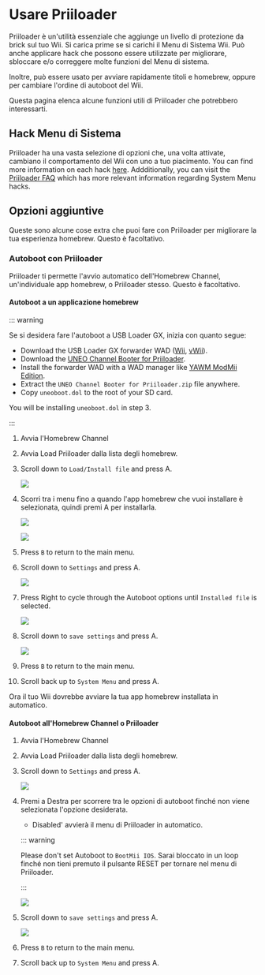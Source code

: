 # Usare Priiloader

Priiloader è un'utilità essenziale che aggiunge un livello di protezione da brick sul tuo Wii. Si carica prime se si carichi il Menu di Sistema Wii. Può anche applicare hack che possono essere utilizzate per migliorare, sbloccare e/o correggere molte funzioni del Menu di sistema.

Inoltre, può essere usato per avviare rapidamente titoli e homebrew, oppure per cambiare l'ordine di autoboot del Wii.

Questa pagina elenca alcune funzioni utili di Priiloader che potrebbero interessarti.

## Hack Menu di Sistema

Priiloader ha una vasta selezione di opzioni che, una volta attivate, cambiano il comportamento del Wii con uno a tuo piacimento. You can find more information on each hack [here](https://dacotaco.github.io/priiloader/docs/HACKS.html#currently-supported-hacks). Addditionally, you can visit the [Priiloader FAQ](https://dacotaco.github.io/priiloader/docs/FAQ.html) which has more relevant information regarding System Menu hacks.

## Opzioni aggiuntive

Queste sono alcune cose extra che puoi fare con Priiloader per migliorare la tua esperienza homebrew. Questo è facoltativo.

### Autoboot con Priiloader

Priiloader ti permette l'avvio automatico dell'Homebrew Channel, un'individuale app homebrew, o Priiloader stesso. Questo è facoltativo.

#### Autoboot a un applicazione homebrew

::: warning

Se si desidera fare l'autoboot a USB Loader GX, inizia con quanto segue:

- Download the USB Loader GX forwarder WAD ([Wii](https://github.com/wiidev/usbloadergx/raw/updates/USBLoaderGX_forwarder%5BUNEO%5D_Wii.wad), [vWii](https://github.com/wiidev/usbloadergx/raw/updates/USBLoaderGX_forwarder%5BUNEO%5D_vWii.wad)).
- Download the [UNEO Channel Booter for Priiloader](https://sourceforge.net/projects/usbloadergx/files/Releases/Forwarders%20dols/UNEO%20Channel%20Booter%20for%20Priiloader.zip/download).
- Install the forwarder WAD with a WAD manager like [YAWM ModMii Edition](yawmme).
- Extract the `UNEO Channel Booter for Priiloader.zip` file anywhere.
- Copy `uneoboot.dol` to the root of your SD card.

You will be installing `uneoboot.dol` in step 3.

:::

1. Avvia l'Homebrew Channel

2. Avvia Load Priiloader dalla lista degli homebrew.

3. Scroll down to `Load/Install file` and press A.

   ![](/images/priiloader/menu_install_file.png)

4. Scorri tra i menu fino a quando l'app homebrew che vuoi installare è selezionata, quindi premi A per installarla.

   ![](/images/priiloader/installing_file.png)

   ![](/images/priiloader/installing_file_ok.png)

5. Press `B` to return to the main menu.

6. Scroll down to `Settings` and press A.

   ![](/images/priiloader/menu_settings.png)

7. Press Right to cycle through the Autoboot options until `Installed file` is selected.

   ![](/images/priiloader/autoboot_installed_file.png)

8. Scroll down to `save settings` and press A.

   ![](/images/priiloader/settings_save.png)

9. Press `B` to return to the main menu.

10. Scroll back up to `System Menu` and press A.

Ora il tuo Wii dovrebbe avviare la tua app homebrew installata in automatico.

#### Autoboot all'Homebrew Channel o Priiloader

1. Avvia l'Homebrew Channel

2. Avvia Load Priiloader dalla lista degli homebrew.

3. Scroll down to `Settings` and press A.

   ![](/images/priiloader/menu_settings.png)

4. Premi a Destra per scorrere tra le opzioni di autoboot finché non viene selezionata l'opzione desiderata.

   - Disabled' avvierà il menu di Priiloader in automatico.

   ::: warning

   Please don't set Autoboot to `BootMii IOS`. Sarai bloccato in un loop finché non tieni premuto il pulsante RESET per tornare nel menu di Priiloader.

   :::

   ![](/images/priiloader/autoboot_disabled.png)

5. Scroll down to `save settings` and press A.

   ![](/images/priiloader/settings_save.png)

6. Press `B` to return to the main menu.

7. Scroll back up to `System Menu` and press A.
